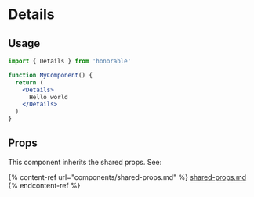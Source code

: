 # Details

## Usage

```jsx
import { Details } from 'honorable'

function MyComponent() {
  return (
    <Details>
      Hello world
    </Details>
  )
}
```

## Props

This component inherits the shared props. See:

{% content-ref url="components/shared-props.md" %}
[shared-props.md](components/shared-props.md)
{% endcontent-ref %}

